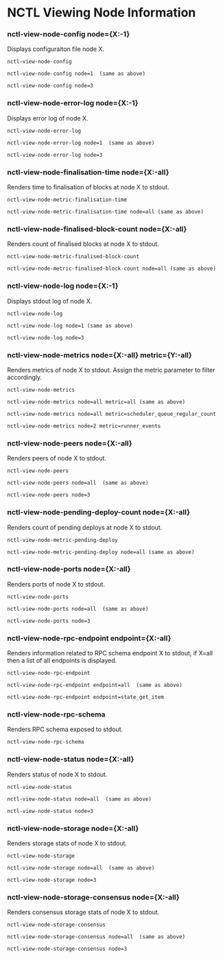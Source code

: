 # NCTL Viewing Node Information

### nctl-view-node-config node={X:-1}

Displays configuraiton file node X.

```
nctl-view-node-config

nctl-view-node-config node=1  (same as above)

nctl-view-node-config node=3
```

### nctl-view-node-error-log node={X:-1}

Displays error log of node X.

```
nctl-view-node-error-log

nctl-view-node-error-log node=1  (same as above)

nctl-view-node-error-log node=3 
```

### nctl-view-node-finalisation-time node={X:-all}

Renders time to finalisation of blocks at node X to stdout.

```
nctl-view-node-metric-finalisation-time

nctl-view-node-metric-finalisation-time node=all (same as above)
```

### nctl-view-node-finalised-block-count node={X:-all}

Renders count of finalised blocks at node X to stdout.

```
nctl-view-node-metric-finalised-block-count

nctl-view-node-metric-finalised-block-count node=all (same as above)
```

### nctl-view-node-log node={X:-1}

Displays stdout log of node X.

```
nctl-view-node-log

nctl-view-node-log node=1 (same as above)

nctl-view-node-log node=3 
```

### nctl-view-node-metrics node={X:-all} metric={Y:-all}

Renders metrics of node X to stdout.  Assign the metric parameter to filter accordingly.

```
nctl-view-node-metrics

nctl-view-node-metrics node=all metric=all (same as above)

nctl-view-node-metrics node=all metric=scheduler_queue_regular_count

nctl-view-node-metrics node=2 metric=runner_events
```

### nctl-view-node-peers node={X:-all}

Renders peers of node X to stdout.

```
nctl-view-node-peers

nctl-view-node-peers node=all  (same as above)

nctl-view-node-peers node=3
```

### nctl-view-node-pending-deploy-count node={X:-all}

Renders count of pending deploys at node X to stdout.

```
nctl-view-node-metric-pending-deploy

nctl-view-node-metric-pending-deploy node=all (same as above)
```

### nctl-view-node-ports node={X:-all}

Renders ports of node X to stdout.

```
nctl-view-node-ports

nctl-view-node-ports node=all  (same as above)

nctl-view-node-ports node=3
```

### nctl-view-node-rpc-endpoint endpoint={X:-all}

Renders information related to RPC schema endpoint X to stdout, if X=all then a list of all endpoints is displayed.

```
nctl-view-node-rpc-endpoint

nctl-view-node-rpc-endpoint endpoint=all  (same as above)

nctl-view-node-rpc-endpoint endpoint=state_get_item
```

### nctl-view-node-rpc-schema 

Renders RPC schema exposed to stdout.

```
nctl-view-node-rpc-schema
```

### nctl-view-node-status node={X:-all}

Renders status of node X to stdout.

```
nctl-view-node-status

nctl-view-node-status node=all  (same as above)

nctl-view-node-status node=3
```

### nctl-view-node-storage node={X:-all}

Renders storage stats of node X to stdout.

```
nctl-view-node-storage

nctl-view-node-storage node=all  (same as above)

nctl-view-node-storage node=3
```

### nctl-view-node-storage-consensus node={X:-all}

Renders consensus storage stats of node X to stdout.

```
nctl-view-node-storage-consensus

nctl-view-node-storage-consensus node=all  (same as above)

nctl-view-node-storage-consensus node=3
```
